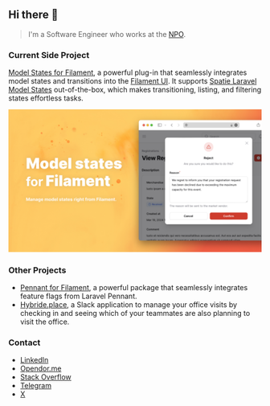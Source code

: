## Hi there 👋

> I'm a Software Engineer who works at the [NPO](https://over.npo.nl/).

### Current Side Project

[Model States for Filament](https://filamentphp.com/plugins/maartenpaauw-model-states), a powerful plug-in that
seamlessly integrates model states and transitions into the [Filament UI](https://filamentphp.com). It
supports [Spatie Laravel Model States](https://spatie.be/docs/laravel-model-states/v2/01-introduction) out-of-the-box,
which makes transitioning, listing, and filtering states effortless tasks.

<p align="center">
    <a href="https://filamentphp.com/plugins/maartenpaauw-model-states" target="_blank">
        <img alt="Model States for Filament Plug-in" src="https://raw.githubusercontent.com/maartenpaauw/model-states-for-filament-docs/main/assets/images/model-states-for-filament-banner.jpg" />
    </a>
</p>

### Other Projects

- [Pennant for Filament](https://filamentphp.com/plugins/maartenpaauw-pennant), a powerful package that seamlessly
  integrates feature flags from Laravel Pennant.
- [Hybride.place](https://hybride.place?ref=github), a Slack application to manage your office visits by checking in and seeing
  which of your teammates are also planning to visit the office.

### Contact

- [LinkedIn](https://www.linkedin.com/in/paauw/)
- [Opendor.me](https://opendor.me/@maartenpaauw)
- [Stack Overflow](https://stackoverflow.com/users/2940668/maartenpaauw)
- [Telegram](https://t.me/maartenpaauw)
- [X](https://x.com/maartenpaauw)
